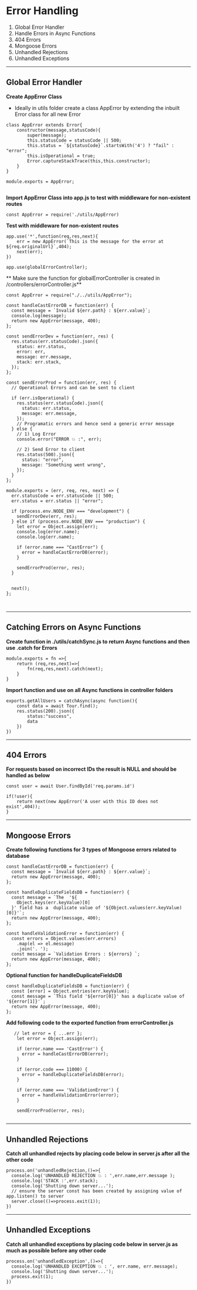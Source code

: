 # Error Handling

1. Global Error Handler
2. Handle Errors in Async Functions
3. 404 Errors
4. Mongoose Errors
5. Unhandled Rejections
6. Unhandled Exceptions

---

## Global Error Handler

**Create AppError Class**

- Ideally in utils folder create a class AppError by extending the inbuilt Error
  class for all new Error

```
class AppError extends Error{
    constructor(message,statusCode){
        super(message);
        this.statusCode = statusCode || 500;
        this.status = `${statusCode}`.startsWith('4') ? "fail" : "error";
        this.isOperational = true;
        Error.captureStackTrace(this,this.constructor);
    }
}

module.exports = AppError;


```

**Import AppError Class into app.js to test with middleware for non-existent
routes**

```
const AppError = require('./utils/AppError)
```

**Test with middleware for non-existent routes**

```
app.use('*',function(req,res,next){
    err = new AppError(`This is the message for the error at ${req.originalUrl}`,404);
    next(err);
})

```

```
app.use(globalErrorController);

```

** Make sure the function for globalErrorController is created in
/controllers/errorController.js**

```
const AppError = require("./../utils/AppError");

const handleCastErrorDB = function(err) {
  const message = `Invalid ${err.path} : ${err.value}`;
  console.log(message);
  return new AppError(message, 400);
};

const sendErrorDev = function(err, res) {
  res.status(err.statusCode).json({
    status: err.status,
    error: err,
    message: err.message,
    stack: err.stack,
  });
};

const sendErrorProd = function(err, res) {
  // Operational Errors and can be sent to client

  if (err.isOperational) {
    res.status(err.statusCode).json({
      status: err.status,
      message: err.message,
    });
    // Programatic errors and hence send a generic error message
  } else {
    // 1) Log Error
    console.error("ERROR 💥 :", err);

    // 2) Send Error to client
    res.status(500).json({
      status: "error",
      message: "Something went wrong",
    });
  }
};

module.exports = (err, req, res, next) => {
  err.statusCode = err.statusCode || 500;
  err.status = err.status || "error";

  if (process.env.NODE_ENV === "development") {
    sendErrorDev(err, res);
  } else if (process.env.NODE_ENV === "production") {
    let error = Object.assign(err);
    console.log(error.name);
    console.log(err.name);

    if (error.name === "CastError") {
      error = handleCastErrorDB(error);
    }

    sendErrorProd(error, res);
  }


  next();
};



```

---

## Catching Errors on Async Functions

**Create function in ./utils/catchSync.js to return Async functions and then use
.catch for Errors**

```
module.exports = fn =>{
    return (req,res,next)=>{
        fn(req,res,next).catch(next);
    }
}

```

**Import function and use on all Async functions in controller folders**

```
exports.getAllUsers = catchAsync(async function(){
    const data = await Tour.find();
    res.status(200).json({
        status:"success",
        data
    })
})

```

---

## 404 Errors

**For requests based on incorrect IDs the result is NULL and should be handled
as below**

```
const user = await User.findById('req.params.id')

if(!user){
    return next(new AppError('A user with this ID does not exist',404));
}

```

---

## Mongoose Errors

**Create following functions for 3 types of Mongoose errors related to
database**

```
const handleCastErrorDB = function(err) {
  const message = `Invalid ${err.path} : ${err.value}`;
  return new AppError(message, 400);
};

const handleDuplicateFieldsDB = function(err) {
  const message = `The  '${
    Object.keys(err.keyValue)[0]
  }' field has a  duplicate value of '${Object.values(err.keyValue)[0]}'`;
  return new AppError(message, 400);
};

const handleValidationError = function(err) {
  const errors = Object.values(err.errors)
    .map(el => el.message)
    .join('. ');
  const message = `Validation Errors : ${errors} `;
  return new AppError(message, 400);
};

```

**Optional function for handleDuplicateFieldsDB**

```
const handleDuplicateFieldsDB = function(err) {
  const [error] = Object.entries(err.keyValue);
  const message = `This field '${error[0]}' has a duplicate value of '${error[1]}'`;
  return new AppError(message, 400);
};

```

**Add following code to the exported function from errorController.js**

```
   // let error = { ...err };
    let error = Object.assign(err);

    if (error.name === 'CastError') {
      error = handleCastErrorDB(error);
    }

    if (error.code === 11000) {
      error = handleDuplicateFieldsDB(error);
    }

    if (error.name === 'ValidationError') {
      error = handleValidationError(error);
    }

    sendErrorProd(error, res);


```

---

## Unhandled Rejections

**Catch all unhandled rejects by placing code below in server.js after all the
other code**

```
process.on('unhandledRejection,()=>{
  console.log('UNHANDLED REJECTION 💥 : ',err.name,err.message );
  console.log('STACK :',err.stack);
  console.log('Shutting down server...');
  // ensure the server const has been created by assigning value of app.listen() to server
  server.close(()=>process.exit(1));
})
```

---

## Unhandled Exceptions

**Catch all unhandled exceptions by placing code below in server.js as much as
possible before any other code**

```
process.on('unhandledException',()=>{
  console.log('UNHANDLED EXCEPTION 💥 : ', err.name, err.message);
  console.log('Shutting down server...');
  process.exit(1);
})

```

